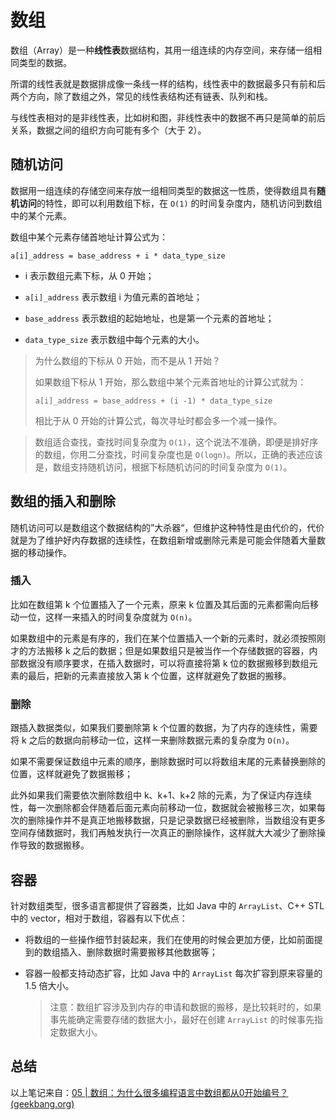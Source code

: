 # 数组

数组（Array）是一种**线性表**数据结构，其用一组连续的内存空间，来存储一组相同类型的数据。

所谓的线性表就是数据排成像一条线一样的结构，线性表中的数据最多只有前和后两个方向，除了数组之外，常见的线性表结构还有链表、队列和栈。

与线性表相对的是非线性表，比如树和图，非线性表中的数据不再只是简单的前后关系，数据之间的组织方向可能有多个（大于 2）。

## 随机访问

数据用一组连续的存储空间来存放一组相同类型的数据这一性质，使得数组具有**随机访问**的特性，即可以利用数组下标，在 `O(1)` 的时间复杂度内，随机访问到数组中的某个元素。

数组中某个元素存储首地址计算公式为：

```
a[i]_address = base_address + i * data_type_size
```

- i 表示数组元素下标，从 0 开始；
- `a[i]_address` 表示数组 i 为值元素的首地址；

- `base_address` 表示数组的起始地址，也是第一个元素的首地址；
- `data_type_size` 表示数组中每个元素的大小。



> 为什么数组的下标从 0 开始，而不是从 1 开始？
>
> 如果数组下标从 1 开始，那么数组中某个元素首地址的计算公式就为：
>
> ```
> a[i]_address = base_address + (i -1) * data_type_size
> ```
>
> 相比于从 0 开始的计算公式，每次寻址时都会多一个减一操作。



> 数组适合查找，查找时间复杂度为 `O(1)`，这个说法不准确，即便是排好序的数组，你用二分查找，时间复杂度也是 `O(logn)`。所以，正确的表述应该是，数组支持随机访问，根据下标随机访问的时间复杂度为 `O(1)`。

## 数组的插入和删除

随机访问可以是数组这个数据结构的”大杀器“，但维护这种特性是由代价的，代价就是为了维护好内存数据的连续性，在数组新增或删除元素是可能会伴随着大量数据的移动操作。

### 插入

比如在数组第 k 个位置插入了一个元素，原来 k 位置及其后面的元素都需向后移动一位，这样一来插入的时间复杂度就为 `O(n)`。

如果数组中的元素是有序的，我们在某个位置插入一个新的元素时，就必须按照刚才的方法搬移 k 之后的数据；但是如果数组只是被当作一个存储数据的容器，内部数据没有顺序要求，在插入数据时，可以将直接将第 k 位的数据搬移到数组元素的最后，把新的元素直接放入第 k 个位置，这样就避免了数据的搬移。

### 删除

跟插入数据类似，如果我们要删除第 k 个位置的数据，为了内存的连续性，需要将 k 之后的数据向前移动一位，这样一来删除数据元素的复杂度为 `O(n)`。

如果不需要保证数组中元素的顺序，删除数据时可以将数组末尾的元素替换删除的位置，这样就避免了数据搬移；

此外如果我们需要依次删除数组中 k、k+1、k+2 除的元素，为了保证内存连续性，每一次删除都会伴随着后面元素向前移动一位，数据就会被搬移三次，如果每次的删除操作并不是真正地搬移数据，只是记录数据已经被删除，当数组没有更多空间存储数据时，我们再触发执行一次真正的删除操作，这样就大大减少了删除操作导致的数据搬移。

## 容器

针对数组类型，很多语言都提供了容器类，比如 Java 中的 `ArrayList`、C++ STL 中的 vector，相对于数组，容器有以下优点：

- 将数组的一些操作细节封装起来，我们在使用的时候会更加方便，比如前面提到的数组插入、删除数据时需要搬移其他数据等；

- 容器一般都支持动态扩容，比如 Java 中的 `ArrayList` 每次扩容到原来容量的 1.5 倍大小。

  > 注意：数组扩容涉及到内存的申请和数据的搬移，是比较耗时的，如果事先能确定需要存储的数据大小，最好在创建 `ArrayList` 的时候事先指定数据大小。

## 总结

以上笔记来自：[05 | 数组：为什么很多编程语言中数组都从0开始编号？ (geekbang.org)](https://time.geekbang.org/column/article/40961)

